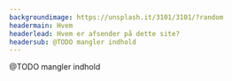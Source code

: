 ```yaml
---
backgroundimage: https://unsplash.it/3101/3101/?random
headermain: Hvem
headerlead: Hvem er afsender på dette site?
headersub: @TODO mangler indhold
---
```

@TODO mangler indhold